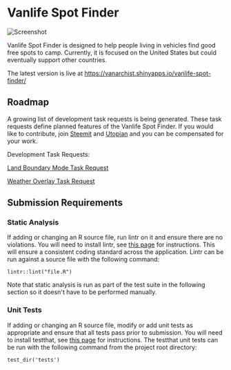 # Vanlife Spot Finder

![Screenshot](https://steemitimages.com/DQmbGxCiQ2kgvwBeFdMu3zCygfSdzoNUPGRBYpqWWCtJf1U/spot_finder_demo_crop.png)

Vanlife Spot Finder is designed to help people living in vehicles find good free spots to camp. Currently, it is focused on the United States but could eventually support other countries.

The latest version is live at https://vanarchist.shinyapps.io/vanlife-spot-finder/

## Roadmap

A growing list of development task requests is being generated. These task requests define planned features of the Vanlife Spot Finder. If you would like to contribute, join [Steemit](https://www.steemit.com) and [Utopian](https://utopian.io) and you can be compensated for your work.

Development Task Requests:

[Land Boundary Mode Task Request](https://steemit.com/utopian-io/@vanarchist/vanlife-spot-finder-land-boundary-mode-task-request)

[Weather Overlay Task Request](https://steemit.com/utopian-io/@vanarchist/vanlife-spot-finder-weather-overlay-task-request)

## Submission Requirements

### Static Analysis
If adding or changing an R source file, run lintr on it and ensure there are no violations. You will need to install lintr, see [this page](https://github.com/jimhester/lintr) for instructions. This will ensure a consistent coding standard across the application. Lintr can be run against a source file with the following command:

```
lintr::lint("file.R")
```
Note that static analysis is run as part of the test suite in the following section so it doesn't have to be performed manually.

### Unit Tests
If adding or changing an R source file, modify or add unit tests as appropriate and ensure that all tests pass prior to submission. You will need to install testthat, see [this page](https://github.com/r-lib/testthat) for instructions. The testthat unit tests can be run with the following command from the project root directory:

```
test_dir('tests')

```
